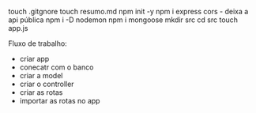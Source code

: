 touch .gitgnore
touch resumo.md
npm init -y
npm i express cors - deixa a api pública
npm i -D nodemon
npm i mongoose
mkdir src
cd src
touch app.js

Fluxo de trabalho:

- criar app
- conecatr com o banco
- criar a model
- criar o controller
- criar as rotas
- importar as rotas no app